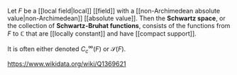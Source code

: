 Let $F$ be a [[local field|local]] [[field]] with a [[non-Archimedean absolute value|non-Archimedean]] [[absolute value]]. Then the **Schwartz space**, or the collection of **Schwartz-Bruhat functions**, consists of the functions from $F$ to $\mathbb C$ that are [[locally constant]] and have [[compact support]].

It is often either denoted $C_c^\infty(F)$ or $\mathcal S(F)$.

https://www.wikidata.org/wiki/Q1369621